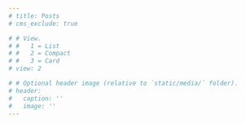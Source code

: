 ```yaml
---
# title: Posts
# cms_exclude: true

# # View.
# #   1 = List
# #   2 = Compact
# #   3 = Card
# view: 2

# # Optional header image (relative to `static/media/` folder).
# header:
#   caption: ''
#   image: ''
---
```

